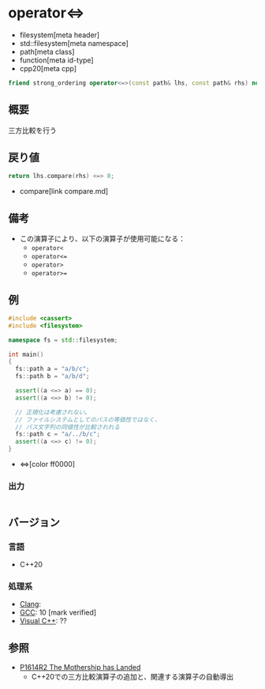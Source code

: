 # operator<=>
* filesystem[meta header]
* std::filesystem[meta namespace]
* path[meta class]
* function[meta id-type]
* cpp20[meta cpp]

```cpp
friend strong_ordering operator<=>(const path& lhs, const path& rhs) noexcept; // (1) C++20
```

## 概要
三方比較を行う


## 戻り値
```cpp
return lhs.compare(rhs) <=> 0;
```
* compare[link compare.md]


## 備考
- この演算子により、以下の演算子が使用可能になる：
    - `operator<`
    - `operator<=`
    - `operator>`
    - `operator>=`


## 例
```cpp example
#include <cassert>
#include <filesystem>

namespace fs = std::filesystem;

int main()
{
  fs::path a = "a/b/c";
  fs::path b = "a/b/d";

  assert((a <=> a) == 0);
  assert((a <=> b) != 0);

  // 正規化は考慮されない。
  // ファイルシステムとしてのパスの等価性ではなく、
  // パス文字列の同値性が比較されれる
  fs::path c = "a/../b/c";
  assert((a <=> c) != 0);
}
```
* <=>[color ff0000]

### 出力
```
```

## バージョン
### 言語
- C++20

### 処理系
- [Clang](/implementation.md#clang):
- [GCC](/implementation.md#gcc): 10 [mark verified]
- [Visual C++](/implementation.md#visual_cpp): ??


## 参照
- [P1614R2 The Mothership has Landed](https://www.open-std.org/jtc1/sc22/wg21/docs/papers/2019/p1614r2.html)
    - C++20での三方比較演算子の追加と、関連する演算子の自動導出
